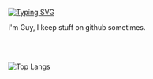 <a href="https://git.io/typing-svg"><img src="https://readme-typing-svg.herokuapp.com?font=Fira+Code&pause=1000&color=F7B84E&multiline=true&width=435&height=70&lines=Hello+there+.+.+.;Fancy+seeing+you+here+.+.+." alt="Typing SVG" /></a>


I'm Guy, I keep stuff on github sometimes.

<br>
<br>

![Top Langs](https://github-readme-stats.vercel.app/api/top-langs/?username=gc1523&layout=donut-vertical&langs_count=8&hide=html,css,javascript,dockerfile,makefile,cmake&theme=tokyonight)
